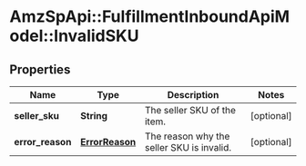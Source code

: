 # AmzSpApi::FulfillmentInboundApiModel::InvalidSKU

## Properties
Name | Type | Description | Notes
------------ | ------------- | ------------- | -------------
**seller_sku** | **String** | The seller SKU of the item. | [optional] 
**error_reason** | [**ErrorReason**](ErrorReason.md) | The reason why the seller SKU is invalid. | [optional] 


